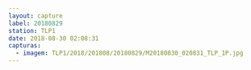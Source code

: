 ```yaml
---
layout: capture
label: 20180829
station: TLP1
date: 2018-08-30 02:08:31
capturas:
  - imagem: TLP1/2018/201808/20180829/M20180830_020831_TLP_1P.jpg
---
```

